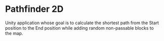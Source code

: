 # Pathfinder 2D
Unity application whose goal is to calculate the shortest path from the Start position to the End position while adding random non-passable blocks to the map.
